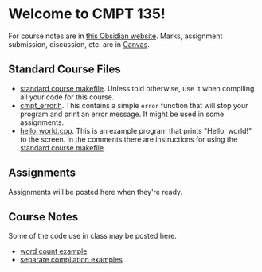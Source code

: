 # Welcome to CMPT 135!

For course notes are in [this Obsidian website](). Marks, assignment submission,
discussion, etc. are in [Canvas](sfu.canvas.ca).

## Standard Course Files

- [standard course makefile](starter_files/makefile). Unless told otherwise, use
  it when compiling all your code for this course.
- [cmpt_error.h](starter_files/cmpt_error.h). This contains a simple `error`
  function that will stop your program and print an error message. It might be
  used in some assignments.
- [hello_world.cpp](starter_files/hello_world.cpp). This is an example program
  that prints "Hello, world!" to the screen. In the comments there are
  instructions for using the [standard course makefile](starter_files/makefile).

## Assignments

Assignments will be posted here when they're ready.

## Course Notes

Some of the code use in class may be posted here.

- [word count example](wordcount/)
- [separate compilation examples](separate_compilation/)
